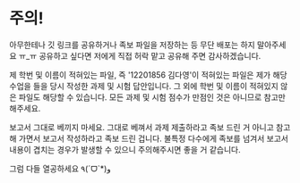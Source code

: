 # 주의!
아무한테나 깃 링크를 공유하거나 족보 파일을 저장하는 등 무단 배포는 하지 말아주세요 ㅠ_ㅠ
공유하고 싶다면 저에게 직접 허락 맡고 공유해 주면 감사하겠습니다.

제 학번 및 이름이 적혀있는 파일, 즉 '12201856 김다영'이 적혀있는 파일은 제가 해당 수업을 들을 당시 작성한 과제 및 시험 답안입니다.
그 외에 학번 및 이름이 적혀있지 않은 파일도 해당할 수 있습니다.
모든 과제 및 시험 점수가 만점인 것은 아니므로 참고만 해주세요.

보고서 그대로 베끼지 마세요.
그대로 베껴서 과제 제출하라고 족보 드린 거 아니고 참고해 가면서 보고서 작성하라고 족보 드린 겁니다.
불특정 다수에게 족보를 넘겨서 보고서 내용이 겹치는 경우가 발생할 수 있으니 주의해주시면 좋을 거 같습니다.

그럼 다들 열공하세요 ٩(ˊᗜˋ*)و
